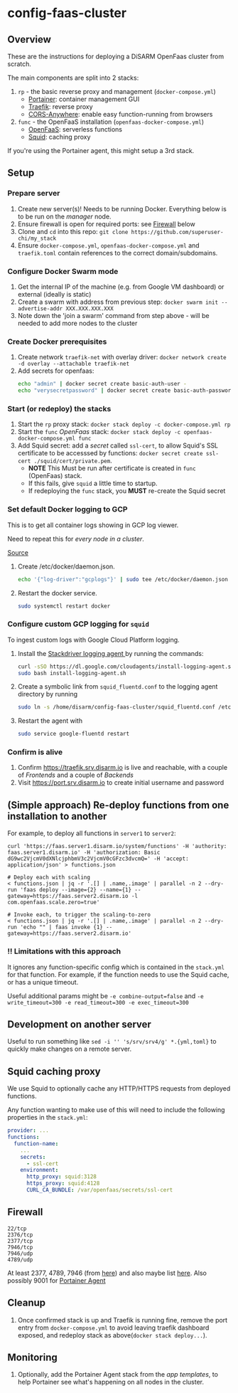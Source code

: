 # config-faas-cluster

## Overview

These are the instructions for deploying a DiSARM OpenFaas cluster from scratch.

The main components are split into 2 stacks:

1. `rp` - the basic reverse proxy and management (`docker-compose.yml`)
    - [Portainer](https://www.portainer.io/): container management GUI
    - [Traefik](https://docs.traefik.io/): reverse proxy
    - [CORS-Anywhere](https://github.com/Rob--W/cors-anywhere): enable easy function-running from browsers
2. `func` - the OpenFaaS installation (`openfaas-docker-compose.yml`)
    - [OpenFaaS](https://www.openfaas.com/): serverless functions
    - [Squid](http://www.squid-cache.org/): caching proxy

If you're using the Portainer agent, this might setup a 3rd stack.

## Setup

### Prepare server
1. Create new server(s)! Needs to be running Docker. Everything below is to be run on the _manager_ node.
1. Ensure firewall is open for required ports: see [Firewall](#Firewall) below
1. Clone and `cd` into this repo: `git clone https://github.com/superuser-chi/my_stack`
1. Ensure `docker-compose.yml`, `openfaas-docker-compose.yml` and `traefik.toml` contain references to the correct domain/subdomains.

### Configure Docker Swarm mode
1. Get the internal IP of the machine (e.g. from Google VM dashboard) or external (ideally is static)
1. Create a swarm with address from previous step: `docker swarm init --advertise-addr XXX.XXX.XXX.XXX`
1. Note down the 'join a swarm' command from step above - will be needed to add more nodes to the cluster

### Create Docker prerequisites
1. Create network `traefik-net` with overlay driver: `docker network create -d overlay --attachable traefik-net`
1. Add secrets for openfaas:
    ```sh
    echo "admin" | docker secret create basic-auth-user -
    echo "verysecretpassword" | docker secret create basic-auth-password -
    ```
    
### Start (or redeploy) the stacks

1. Start the `rp` proxy stack: `docker stack deploy -c docker-compose.yml rp`
1. Start the `func` _OpenFaas_ stack: `docker stack deploy -c openfaas-docker-compose.yml func`
1. Add Squid secret: add a _secret_ called `ssl-cert`, to allow Squid's SSL certificate to be accesssed by functions: `docker secret create ssl-cert ./squid/cert/private.pem`. 
    - **NOTE** This Must be run after certificate is created in `func` (OpenFaas) stack. 
    - If this fails, give `squid` a little time to startup. 
    - If redeploying the `func` stack, you **MUST** re-create the Squid secret


### Set default Docker logging to GCP

This is to get all container logs showing in GCP log viewer.

Need to repeat this for _every node in a cluster_.

[Source](https://cloud.google.com/community/tutorials/docker-gcplogs-driver)

1. Create /etc/docker/daemon.json.
    ```sh
    echo '{"log-driver":"gcplogs"}' | sudo tee /etc/docker/daemon.json
    ```
1.  Restart the docker service.
    ```sh
    sudo systemctl restart docker
    ```

### Configure custom GCP logging for `squid`

To ingest custom logs with Google Cloud Platform logging. 

1. Install the [Stackdriver logging agent ](https://cloud.google.com/monitoring/agent/install-agent) by running the commands: 

    ```sh
    curl -sSO https://dl.google.com/cloudagents/install-logging-agent.sh
    sudo bash install-logging-agent.sh
    ```

1. Create a symbolic link from `squid_fluentd.conf` to the logging agent directory by running
    ```bash
    sudo ln -s /home/disarm/config-faas-cluster/squid_fluentd.conf /etc/google-fluentd/config.d/squid_fluentd.conf
    ```
    
1. Restart the agent with 
    ```bash
    sudo service google-fluentd restart
    ```



### Confirm is alive

1. Confirm https://traefik.srv.disarm.io is live and reachable, with a couple of _Frontends_ and a couple of _Backends_
1. Visit https://port.srv.disarm.io to create initial username and password


## (Simple approach) Re-deploy functions from one installation to another

For example, to deploy all functions in `server1` to `server2`:

```
curl 'https://faas.server1.disarm.io/system/functions' -H 'authority: faas.server1.disarm.io' -H 'authorization: Basic dG9wc2VjcmV0dXNlcjphbmV3c2VjcmV0cGFzc3dvcmQ=' -H 'accept: application/json' > functions.json

# Deploy each with scaling
< functions.json | jq -r '.[] | .name,.image' | parallel -n 2 --dry-run 'faas deploy --image={2} --name={1} --gateway=https://faas.server2.disarm.io -l com.openfaas.scale.zero=true'

# Invoke each, to trigger the scaling-to-zero
< functions.json | jq -r '.[] | .name,.image' | parallel -n 2 --dry-run 'echo "" | faas invoke {1} --gateway=https://faas.server2.disarm.io'

```

### !! Limitations with this approach

It ignores any function-specific config which is contained in the `stack.yml` for that function. For example, if the function needs to use the Squid cache, or has a unique timeout.

Useful additional params might be `-e combine-output=false` and `-e write_timeout=300 -e read_timeout=300 -e exec_timeout=300`


## Development on another server

Useful to run something like `sed -i '' 's/srv/srv4/g' *.{yml,toml}` to quickly make changes on a remote server.

## Squid caching proxy

We use Squid to optionally cache any HTTP/HTTPS requests from deployed functions.

Any function wanting to make use of this will need to include the following properties in the `stack.yml`:

```yaml
provider: ...
functions:
  function-name:
    ...
    secrets:
      - ssl-cert
    environment:
      http_proxy: squid:3128
      https_proxy: squid:4128
      CURL_CA_BUNDLE: /var/openfaas/secrets/ssl-cert
```

## Firewall

```
22/tcp
2376/tcp
2377/tcp
7946/tcp
7946/udp
4789/udp
```

At least 2377, 4789, 7946 (from [here](https://www.digitalocean.com/community/tutorials/how-to-configure-the-linux-firewall-for-docker-swarm-on-centos-7)) and also maybe list [here](https://gist.github.com/BretFisher/7233b7ecf14bc49eb47715bbeb2a2769). Also possibly 9001 for [Portainer Agent](https://portainer.readthedocs.io/en/stable/agent.html#connecting-an-existing-portainer-instance-to-an-agent)

## Cleanup
1. Once confirmed stack is up and Traefik is running fine, remove the port entry from `docker-compose.yml` to avoid leaving traefik dashboard exposed, and redeploy stack as above(`docker stack deploy...`).

## Monitoring  
1. Optionally, add the Portainer Agent stack from the _app templates_, to help Portainer see what's happening on all nodes in the cluster.

